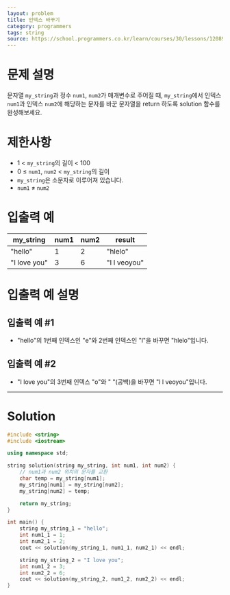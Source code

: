 ```yaml
---
layout: problem
title: 인덱스 바꾸기
category: programmers
tags: string
source: https://school.programmers.co.kr/learn/courses/30/lessons/120895
---
```


# 문제 설명

문자열 `my_string`과 정수 `num1`, `num2`가 매개변수로 주어질 때, `my_string`에서 인덱스 `num1`과 인덱스 `num2`에 해당하는 문자를 바꾼 문자열을 return 하도록 solution 함수를 완성해보세요.

# 제한사항

- 1 < `my_string`의 길이 < 100
- 0 ≤ `num1`, `num2` < `my_string`의 길이
- `my_string`은 소문자로 이루어져 있습니다.
- `num1` ≠ `num2`

# 입출력 예

| my_string | num1 | num2 | result |
| --- | --- | --- | --- |
| "hello" | 1 | 2 | "hlelo" |
| "I love you" | 3 | 6 | "I l veoyou" |

# 입출력 예 설명

## 입출력 예 #1

- "hello"의 1번째 인덱스인 "e"와 2번째 인덱스인 "l"을 바꾸면 "hlelo"입니다.

## 입출력 예 #2

- "I love you"의 3번째 인덱스 "o"와 " "(공백)을 바꾸면 "I l veoyou"입니다.

---

# Solution

```cpp
#include <string>
#include <iostream>

using namespace std;

string solution(string my_string, int num1, int num2) {
    // num1과 num2 위치의 문자를 교환
    char temp = my_string[num1];
    my_string[num1] = my_string[num2];
    my_string[num2] = temp;

    return my_string;
}

int main() {
    string my_string_1 = "hello";
    int num1_1 = 1;
    int num2_1 = 2;
    cout << solution(my_string_1, num1_1, num2_1) << endl;

    string my_string_2 = "I love you";
    int num1_2 = 3;
    int num2_2 = 6;
    cout << solution(my_string_2, num1_2, num2_2) << endl;
}
```
